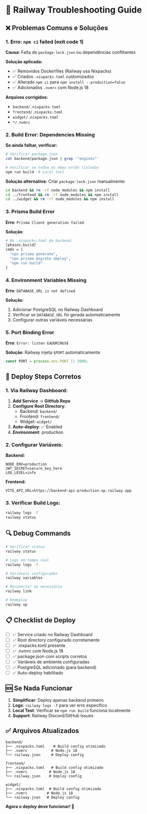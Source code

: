 # 🔧 Railway Troubleshooting Guide

## ❌ Problemas Comuns e Soluções

### 1. Erro: `npm ci` failed (exit code 1)

**Causa**: Falta de `package-lock.json` ou dependências conflitantes

**Solução aplicada:**
- ✅ Removidos Dockerfiles (Railway usa Nixpacks)
- ✅ Criados `.nixpacks.toml` customizados
- ✅ Alterado `npm ci` para `npm install --production=false`
- ✅ Adicionados `.nvmrc` com Node.js 18

**Arquivos corrigidos:**
- `backend/.nixpacks.toml`
- `frontend/.nixpacks.toml` 
- `widget/.nixpacks.toml`
- `*/.nvmrc`

### 2. Build Error: Dependencies Missing

**Se ainda falhar, verificar:**

```bash
# Verificar package.json
cat backend/package.json | grep '"engines"'

# Verificar se todas as deps estão listadas
npm run build  # Local test
```

**Solução alternativa:**
Criar `package-lock.json` manualmente:

```bash
cd backend && rm -rf node_modules && npm install
cd ../frontend && rm -rf node_modules && npm install
cd ../widget && rm -rf node_modules && npm install
```

### 3. Prisma Build Error

**Erro**: `Prisma Client generation failed`

**Solução**:
```bash
# No .nixpacks.toml do backend:
[phases.build]
cmds = [
  "npx prisma generate",
  "npx prisma migrate deploy",
  "npm run build"
]
```

### 4. Environment Variables Missing

**Erro**: `DATABASE_URL is not defined`

**Solução**:
1. Adicionar PostgreSQL no Railway Dashboard
2. Verificar se `DATABASE_URL` foi gerada automaticamente
3. Configurar outras variáveis necessárias

### 5. Port Binding Error

**Erro**: `Error: listen EADDRINUSE`

**Solução**: Railway injeta `$PORT` automaticamente
```javascript
const PORT = process.env.PORT || 3000;
```

## 🚀 Deploy Steps Corretos

### 1. Via Railway Dashboard:

1. **Add Service** → **GitHub Repo**
2. **Configure Root Directory**: 
   - Backend: `backend/`
   - Frontend: `frontend/`
   - Widget: `widget/`
3. **Auto-deploy**: ✅ Enabled
4. **Environment**: production

### 2. Configurar Variáveis:

**Backend:**
```
NODE_ENV=production
JWT_SECRET=secure_key_here
LOG_LEVEL=info
```

**Frontend:**
```
VITE_API_URL=https://backend-api-production.up.railway.app
```

### 3. Verificar Build Logs:

```bash
railway logs -f
railway status
```

## 🔍 Debug Commands

```bash
# Verificar status
railway status

# Logs em tempo real
railway logs -f

# Variáveis configuradas
railway variables

# Reconectar se necessário
railway link

# Redeploy
railway up
```

## 📋 Checklist de Deploy

- [ ] ✅ Service criado no Railway Dashboard
- [ ] ✅ Root directory configurado corretamente
- [ ] ✅ .nixpacks.toml presente
- [ ] ✅ .nvmrc com Node.js 18
- [ ] ✅ package.json com scripts corretos
- [ ] ✅ Variáveis de ambiente configuradas
- [ ] ✅ PostgreSQL adicionado (para backend)
- [ ] ✅ Auto-deploy habilitado

## 🆘 Se Nada Funcionar

1. **Simplificar**: Deploy apenas backend primeiro
2. **Logs**: `railway logs -f` para ver erro específico
3. **Local Test**: Verificar se `npm run build` funciona localmente
4. **Support**: Railway Discord/GitHub Issues

## ✅ Arquivos Atualizados

```
backend/
├── .nixpacks.toml    # Build config otimizado
├── .nvmrc           # Node.js 18
└── railway.json     # Deploy config

frontend/
├── .nixpacks.toml   # Build config otimizado  
├── .nvmrc          # Node.js 18
└── railway.json    # Deploy config

widget/
├── .nixpacks.toml  # Build config otimizado
├── .nvmrc         # Node.js 18
└── railway.json   # Deploy config
```

**Agora o deploy deve funcionar! 🚀**